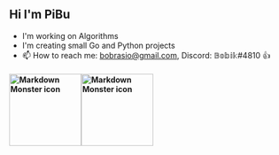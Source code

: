## Hi I'm PiBu

- I'm working on Algorithms
- I'm creating small Go and Python projects
- 📫 How to reach me: bobrasio@gmail.com, Discord: 𝔹𝕠𝕓𝕚𝕜#4810 👍

<h4>
  <img src="https://external-content.duckduckgo.com/iu/?u=http%3A%2F%2Fcdn.codesamplez.com%2Fwp-content%2Fuploads%2F2015%2F12%2Fgolang.png&f=1&nofb=1" alt="Markdown Monster icon" width="130" height="130"
  style="float: left; margin-right: 0px;" />

  <img src="https://external-content.duckduckgo.com/iu/?u=https%3A%2F%2Fupload.wikimedia.org%2Fwikipedia%2Fcommons%2Fthumb%2F0%2F0a%2FPython.svg%2F1200px-Python.svg.png&f=1&nofb=1" alt="Markdown Monster icon" width="130" height="130"
  style="float: left; margin-right: 0px;" />
</h4>